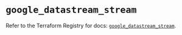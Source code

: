 # `google_datastream_stream`

Refer to the Terraform Registry for docs: [`google_datastream_stream`](https://registry.terraform.io/providers/hashicorp/google-beta/6.36.1/docs/resources/google_datastream_stream).
